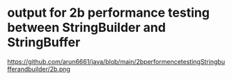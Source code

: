 # output for 2b performance testing between StringBuilder and StringBuffer
https://github.com/arun6661/java/blob/main/2bperformencetestingStringbufferandbuilder/2b.png
